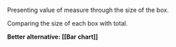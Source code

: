 Presenting value of measure through the size of the box.

Comparing the size of each box with total.

**Better alternative: [[Bar chart]]**
